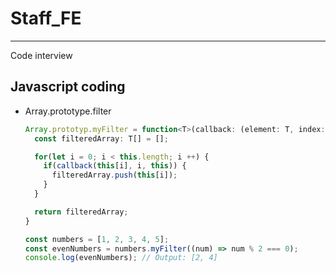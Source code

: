 # Staff_FE

---
Code interview

## Javascript coding

- Array.prototype.filter

  ```typescript
  Array.prototyp.myFilter = function<T>(callback: (element: T, index: number, array: T[]) => boolean): T[] {
    const filteredArray: T[] = [];

    for(let i = 0; i < this.length; i ++) {
      if(callback(this[i], i, this)) {
        filteredArray.push(this[i]);
      }
    }

    return filteredArray;
  }

  const numbers = [1, 2, 3, 4, 5];
  const evenNumbers = numbers.myFilter((num) => num % 2 === 0);
  console.log(evenNumbers); // Output: [2, 4]
  ```
